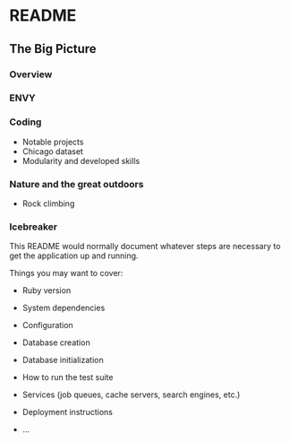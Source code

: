 # README

## The Big Picture

### Overview

### ENVY

### Coding
  * Notable projects
  * Chicago dataset
  * Modularity and developed skills

### Nature and the great outdoors

  * Rock climbing

### Icebreaker





This README would normally document whatever steps are necessary to get the
application up and running.

Things you may want to cover:

* Ruby version

* System dependencies

* Configuration

* Database creation

* Database initialization

* How to run the test suite

* Services (job queues, cache servers, search engines, etc.)

* Deployment instructions

* ...
